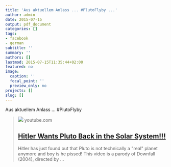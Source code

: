 ```yaml
---
title: 'Aus aktuellem Anlass ... #PlutoFlyby ...'
author: admin
date: 2015-07-15
output: pdf_document
categories: []
tags:
- facebook
- german
subtitle: ''
summary: ''
authors: []
lastmod: 2015-07-15T11:35:44+02:00
featured: no
image:
  caption: ''
  focal_point: ''
  preview_only: no
projects: []
slug: []
---
```

Aus aktuellem Anlass ... #PlutoFlyby
> [![](https://i.ytimg.com/vi/yt_t0_wVYG8/hqdefault.jpg)](https://www.youtube.com/watch?v=yt_t0_wVYG8)
> youtube.com
> ## [Hitler Wants Pluto Back in the Solar System!!!](https://www.youtube.com/watch?v=yt_t0_wVYG8)
>
>Hitler has just found out that Pluto is not technically a "real" planet anymore and boy is he pissed! This video is a parody of Downfall (2004), directed by ...

